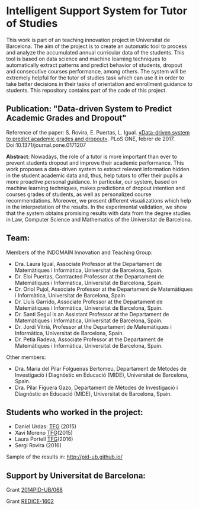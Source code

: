 Intelligent Support System for Tutor of Studies
================================================

This work is part of an teaching innovation project in Universitat de Barcelona. 
The aim of the project is to create an automatic tool to process and analyze the accumulated annual curricular data of the students.
This tool is based on data science and machine learning techniques to automatically extract patterns and predict behavior of students, dropout and consecutive courses performance, among others.
The system will be extremely helpful for the tutor of studies task which can use it in order to take better decisions in their tasks of orientation and enrollment guidance to students.
This repository contains part of the code of this project.


## Publication: "Data-driven System to Predict Academic Grades and Dropout"

Reference of the paper: S. Rovira, E. Puertas, L. Igual. [«Data-driven system to predict academic grades and dropout»](http://journals.plos.org/plosone/article?id=10.1371/journal.pone.0171207). PLoS ONE, febrer de 2017. Doi:10.1371/journal.pone.0171207

**Abstract**:
Nowadays, the role of a tutor is more important than ever to prevent students dropout and improve their academic performance. This work proposes a data-driven system to
extract relevant information hidden in the student academic data and, thus, help tutors to offer their pupils a more proactive personal guidance. In particular, our system,
based on machine learning techniques, makes predictions of dropout intention and courses grades of students, as well as personalized course recommendations. Moreover,
we present different visualizations which help in the interpretation of the results. In the experimental validation, we show that the system obtains promising results with data
from the degree studies in Law, Computer Science and Mathematics of the Universitat de Barcelona.

## Team:

Members of the INDOMAIN Innovation and Teaching Group:
- Dra. Laura Igual, Associate Professor at the Departament de Matemàtiques i Informàtica, Universitat de Barcelona, Spain. 
- Dr. Eloi Puertas, Contracted Professor at the Departament de Matemàtiques i Informàtica, Universitat de Barcelona, Spain. 
- Dr. Oriol Pujol, Associate Professor at the Departament de Matemàtiques i Informàtica, Universitat de Barcelona, Spain. 
- Dr. Lluís Garrido, Associate Professor at the Departament de Matemàtiques i Informàtica, Universitat de Barcelona, Spain. 
- Dr. Santi Seguí is an Assistant Professor at the Departament de Matemàtiques i Informàtica, Universitat de Barcelona, Spain. 
- Dr. Jordi Vitrià, Professor at the Departament de Matemàtiques i Informàtica, Universitat de Barcelona, Spain. 
- Dr. Petia Radeva, Associate Professor at the Departament de Matemàtiques i Informàtica, Universitat de Barcelona, Spain. 

Other members:
- Dra. Maria del Pilar Folgueiras Bertomeu, Departament de Mètodes de Investigació i Diagnòstic en Educació (MIDE), Universitat de Barcelona, Spain. 
- Dra. Pilar Figuera Gazo, Departament de Mètodes de Investigació i Diagnòstic en Educació (MIDE), Universitat de Barcelona, Spain. 


## Students who worked in the project:

- Daniel Urdas: [TFG](http://diposit.ub.edu/dspace/handle/2445/68450) (2015)
- Xavi Moreno [TFG](http://diposit.ub.edu/dspace/handle/2445/67262)(2015)
- Laura Portell [TFG](http://diposit.ub.edu/dspace/handle/2445/105682)(2016)
- Sergi Rovira (2016)

Sample of the results in: http://pid-ub.github.io/



## Support by Universitat de Barcelona:

Grant [2014PID-UB/068](http://mid.ub.edu/webpmid/content/sistema-intel%E2%80%A2ligent-de-suport-al-tutor-d%E2%80%99estudis)

Grant [REDICE-1602](http://www.ub.edu/ice/node/79)


